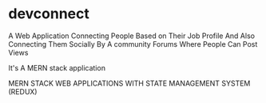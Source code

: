 # devconnect
A Web Application Connecting People Based on Their Job Profile And Also Connecting Them Socially By A community Forums Where People Can Post Views 
<p>It's A MERN stack application</p>
MERN STACK WEB APPLICATIONS WITH STATE MANAGEMENT SYSTEM (REDUX)
